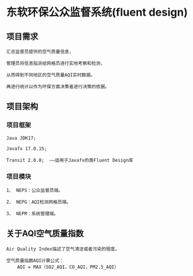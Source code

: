 # 东软环保公众监督系统(fluent design)

## 项目需求

    汇总监督员提供的空气质量信息，

    管理员将信息指派给网格员进行实地考察和检测，

    从而得到不同地区的空气质量AQI实时数据。

    再进行统计以作为环保方面决策者进行决策的依据。

## 项目架构

### 项目框架

    Java JDK17;

    Javafx 17.0.15;

    Transit 2.0.0;  ——适用于Javafx的类Fluent Design库

### 项目模块

    1、 NEPS：公众监督员端。

    2、 NEPG：AQI检测网格员端。

    3、 NEPM：系统管理端。

## 关于AQI空气质量指数

    Air Quality Index描述了空气清洁或者污染的程度。

    空气质量指数AQI计算公式：
        AQI = MAX（SO2_AQI，CO_AQI，PM2.5_AQI）